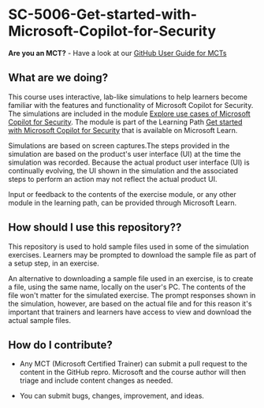 # SC-5006-Get-started-with-Microsoft-Copilot-for-Security

**Are you an MCT?** - Have a look at our [GitHub User Guide for MCTs](https://microsoftlearning.github.io/MCT-User-Guide/)

## What are we doing?

This course uses interactive, lab-like simulations to help learners become familiar with the features and functionality of Microsoft Copilot for Security.  The simulations are included in the module [Explore use cases of Microsoft Copilot for Security](https://learn.microsoft.com/training/modules/security-copilot-exercises/). The module is part of the Learning Path [Get started with Microsoft Copilot for Security](https://learn.microsoft.com/training/paths/security-copilot-and-ai/) that is available on Microsoft Learn.

Simulations are based on screen captures.The steps provided in the simulation are based on the product's user interface (UI) at the time the simulation was recorded. Because the actual product user interface (UI) is continually evolving, the UI shown in the simulation and the associated steps to perform an action may not reflect the actual product UI.

Input or feedback to the contents of the exercise module, or any other module in the learning path, can be provided through Microsoft Learn.

## How should I use this repository??

This repository is used to hold sample files used in some of the simulation exercises. Learners may be prompted to download the sample file as part of a setup step, in an exercise.

An alternative to downloading a sample file used in an exercise, is to create a file, using the same name, locally on the user's PC. The contents of the file won't matter for the simulated exercise. The prompt responses shown in the simulation, however, are based on the actual file and for this reason it's important that trainers and learners have access to view and download the actual sample files.

## How do I contribute?

- Any MCT (Microsoft Certified Trainer) can submit a pull request to the content in the GitHub repro. Microsoft and the course author will then triage and include content changes as needed.

- You can submit bugs, changes, improvement, and ideas. 
